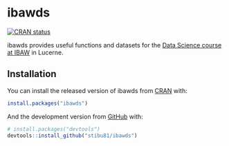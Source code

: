 
<!-- README.md is generated from README.Rmd. Please edit that file -->

# ibawds

<!-- badges: start -->

[![CRAN
status](https://www.r-pkg.org/badges/version/ibawds)](https://CRAN.R-project.org/package=ibawds)
<!-- badges: end -->

ibawds provides useful functions and datasets for the [Data Science
course at
IBAW](https://ibaw.ch/bildungsangebote/informatik/data-science/) in
Lucerne.

## Installation

You can install the released version of ibawds from
[CRAN](https://CRAN.R-project.org) with:

``` r
install.packages("ibawds")
```

And the development version from [GitHub](https://github.com/) with:

``` r
# install.packages("devtools")
devtools::install_github("stibu81/ibawds")
```
